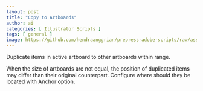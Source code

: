 ```yaml
---
layout: post
title: "Copy to Artboards"
author: ai
categories: [ Illustrator Scripts ]
tags: [ general ]
image: https://github.com/hendraanggrian/prepress-adobe-scripts/raw/assets/screens/ai_objects_copytoartboards.png
---
```


Duplicate items in active artboard to other artboards within range.

When the size of artboards are not equal, the position of duplicated items may differ than their original counterpart.
Configure where should they be located with Anchor option.
